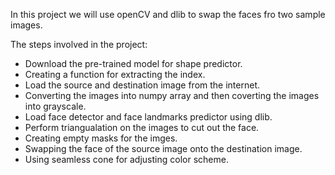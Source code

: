 In this project we will use openCV and dlib to swap the faces fro  two sample images.

The steps involved in the project:
- Download the pre-trained model for shape predictor.
- Creating a function for extracting the index.
- Load the source and destination image from the internet.
- Converting the images into numpy array and then coverting the images into grayscale.
- Load face detector and face landmarks predictor using dlib.
- Perform triangualation on the images to cut out the face.
- Creating empty masks for the imges.
- Swapping the face of the source image onto the destination image.
- Using seamless cone for adjusting color scheme.
